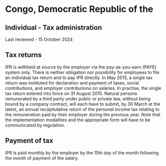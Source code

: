 # Congo, Democratic Republic of the
## Individual - Tax administration
Last reviewed - 15 October 2024
## Tax returns
IPR is withheld at source by the employer via the pay-as-you-earn (PAYE) system only.
There is neither obligation nor possibility for employees to file an individual tax return and to pay IPR directly.
In May 2015, a single tax return was instituted for declaration and payment of taxes, social contributions, and employer contributions on salaries. In practise, the single tax return entered into force on 31 August 2015.
Natural persons remunerated by a third party under public or private law, without being bound by a company contract, will each have to submit, by 30 March at the latest, an annual recapitulative return of the personal income tax relating to the remuneration paid by their employer during the previous year. Note that the implementation modalities and the appropriate form will have to be communicated by regulation.
## Payment of tax
IPR is paid monthly by the employer by the 15th day of the month following the month of payment of the salary.
